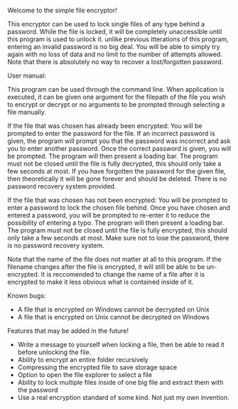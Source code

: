 Welcome to the simple file encryptor!

This encryptor can be used to lock single files of any type behind a password. While the file is locked, it will be completely unaccessible until this program is used to unlock it. unlike previous itterations of this program, entering an invalid password is no big deal. You will be able to simply try again with no loss of data and no limit to the number of attempts allowed. Note that there is absolutely no way to recover a lost/forgotten password.


User manual:

This program can be used through the command line. When application is executed, it can be given one argument for the filepath of the file you wish to encrypt or decrypt or no arguments to be prompted through selecting a file manually.

If the file that was chosen has already been encrypted: 
    You will be prompted to enter the password for the file. If an incorrect password is given, the program will prompt you that the password was incorrect and ask you to enter another password. Once the correct password is given, you will be prompted. The program will then present a loading bar. The program must not be closed until the file is fully decrypted, this should only take a few seconds at most. If you have forgotten the password for the given file, then theoretically it will be gone forever and should be deleted. There is no password recovery system provided.

If the file that was chosen has not been encrypted: 
    You will be prompted to enter a password to lock the chosen file behind. Once you have chosen and entered a password, you will be prompted to re-enter it to reduce the possibility of entering a typo. The program will then present a loading bar. The program must not be closed until the file is fully encrypted, this should only take a few seconds at most. Make sure not to lose the password, there is no password recovery system.

Note that the name of the file does not matter at all to this program. If the filename changes after the file is encrypted, it will still be able to be un-encrypted. It is reccomended to change the name of a file after it is encrypted to make it less obvious what is contained inside of it. 

Known bugs:
- A file that is encrypted on Windows cannot be decrypted on Unix
- A file that is encrypted on Unix cannot be decrypted on Windows

Features that may be added in the future!
- Write a message to yourself when locking a file, then be able to read it before unlocking the file.
- Ability to encrypt an entire folder recursively
- Compressing the encrypted file to save storage space
- Option to open the file explorer to select a file
- Ability to lock multiple files inside of one big file and extract them with the password
- Use a real encryption standard of some kind. Not just my own invention.